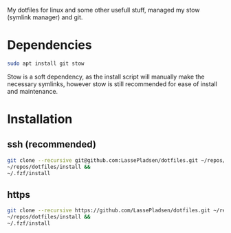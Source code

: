 My dotfiles for linux and some other usefull stuff, managed my stow (symlink manager) and git.

# Dependencies
```bash
sudo apt install git stow
```
Stow is a soft dependency, as the install script will manually make the necessary symlinks, however stow is still recommended for ease of install and maintenance.

# Installation
## ssh (recommended)
```bash
git clone --recursive git@github.com:LassePladsen/dotfiles.git ~/repos/dotfiles &&
~/repos/dotfiles/install &&
~/.fzf/install
```
## https
```bash
git clone --recursive https://github.com/LassePladsen/dotfiles.git ~/repos/dotfiles &&
~/repos/dotfiles/install &&
~/.fzf/install
```
